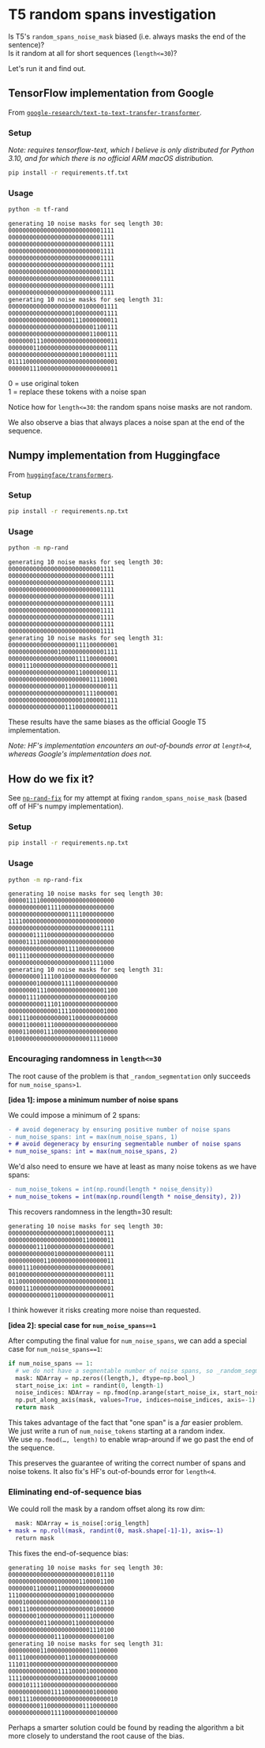 # T5 random spans investigation

Is T5's `random_spans_noise_mask` biased (i.e. always masks the end of the sentence)?  
Is it random at all for short sequences (`length<=30`)?

Let's run it and find out.

## TensorFlow implementation from Google

From [`google-research/text-to-text-transfer-transformer`](https://github.com/google-research/text-to-text-transfer-transformer/blob/84f8bcc14b5f2c03de51bd3587609ba8f6bbd1cd/t5/data/preprocessors.py#L2682).

### Setup

_Note: requires tensorflow-text, which I believe is only distributed for Python 3.10, and for which there is no official ARM macOS distribution._

```bash
pip install -r requirements.tf.txt
```

### Usage

```bash
python -m tf-rand
```

```
generating 10 noise masks for seq length 30:
000000000000000000000000001111
000000000000000000000000001111
000000000000000000000000001111
000000000000000000000000001111
000000000000000000000000001111
000000000000000000000000001111
000000000000000000000000001111
000000000000000000000000001111
000000000000000000000000001111
000000000000000000000000001111
generating 10 noise masks for seq length 31:
0000000000000000000001000001111
0000000000000000001000000001111
0000000000000000001110000000011
0000000000000000000000001100111
0000000000000000000000011000111
0000000111000000000000000000011
0000000110000000000000000000111
0000000000000000000010000001111
0111100000000000000000000000001
0000001110000000000000000000011
```

0 = use original token  
1 = replace these tokens with a noise span

Notice how for `length<=30`: the random spans noise masks are not random.

We also observe a bias that always places a noise span at the end of the sequence.

## Numpy implementation from Huggingface

From [`huggingface/transformers`](https://github.com/huggingface/transformers/blob/0afa5071bd84e44301750fdc594e33db102cf374/examples/flax/language-modeling/run_t5_mlm_flax.py#L405).

### Setup

```bash
pip install -r requirements.np.txt
```

### Usage

```bash
python -m np-rand
```

```
generating 10 noise masks for seq length 30:
000000000000000000000000001111
000000000000000000000000001111
000000000000000000000000001111
000000000000000000000000001111
000000000000000000000000001111
000000000000000000000000001111
000000000000000000000000001111
000000000000000000000000001111
000000000000000000000000001111
000000000000000000000000001111
generating 10 noise masks for seq length 31:
0000000000000000000111100000001
0000000000000010000000000001111
0000000000000000000111100000001
0000111000000000000000000000011
0000000000000000000110000000111
0000000000000000000000011110001
0000000000000000110000000000111
0000000000000000000001111000001
0000000000000000000001000001111
0000000000000000111000000000011
```

These results have the same biases as the official Google T5 implementation.

_Note: HF's implementation encounters an out-of-bounds error at `length<4`, whereas Google's implementation does not._

## How do we fix it?

See [`np-rand-fix`](np-rand-fix.py) for my attempt at fixing `random_spans_noise_mask` (based off of HF's numpy implementation).

### Setup

```bash
pip install -r requirements.np.txt
```

### Usage

```bash
python -m np-rand-fix
```

```
generating 10 noise masks for seq length 30:
000001111000000000000000000000
000000000001111000000000000000
000000000000000001111000000000
111100000000000000000000000000
000000000000000000000000001111
000000011110000000000000000000
000001111000000000000000000000
000000000000000011110000000000
001111000000000000000000000000
000000000000000000000001111000
generating 10 noise masks for seq length 31:
0000000001111001000000000000000
0000000010000001111000000000000
0000000011100000000000000001100
0000011110000000000000000000100
0000000000111011000000000000000
0000000000000011110000000001000
0001110000000000011000000000000
0000110000111000000000000000000
0000110000111000000000000000000
0100000000000000000000011110000
```

### Encouraging randomness in `length<=30`

The root cause of the problem is that `_random_segmentation` only succeeds for `num_noise_spans>1`.

**[idea 1]: impose a minimum number of noise spans**

We could impose a minimum of 2 spans:

```diff
- # avoid degeneracy by ensuring positive number of noise spans
- num_noise_spans: int = max(num_noise_spans, 1)
+ # avoid degeneracy by ensuring segmentable number of noise spans
+ num_noise_spans: int = max(num_noise_spans, 2)
```

We'd also need to ensure we have at least as many noise tokens as we have spans:

```diff
- num_noise_tokens = int(np.round(length * noise_density))
+ num_noise_tokens = int(max(np.round(length * noise_density), 2))
```

This recovers randomness in the length=30 result:

```
generating 10 noise masks for seq length 30:
000000000000000000100000000111
000000000000000000000110000011
000000001110000000000000000001
000000000000010000000000000111
000000000011000000000000000011
000011100000000000000000000001
001000000000000000000000000111
011000000000000000000000000011
000011100000000000000000000001
000000000000110000000000000011
```

I think however it risks creating more noise than requested.

**[idea 2]: special case for `num_noise_spans==1`**

After computing the final value for `num_noise_spans`, we can add a special case for `num_noise_spans==1`:

```python
if num_noise_spans == 1:
  # we do not have a segmentable number of noise spans, so _random_segmentation would give a non-random result (puts span at end-of-sequence)
  mask: NDArray = np.zeros((length,), dtype=np.bool_)
  start_noise_ix: int = randint(0, length-1)
  noise_indices: NDArray = np.fmod(np.arange(start_noise_ix, start_noise_ix + num_noise_tokens), length)
  np.put_along_axis(mask, values=True, indices=noise_indices, axis=-1)
  return mask
```

This takes advantage of the fact that "one span" is a _far_ easier problem.  
We just write a run of `num_noise_tokens` starting at a random index.  
We use `np.fmod(…, length)` to enable wrap-around if we go past the end of the sequence.

This preserves the guarantee of writing the correct number of spans and noise tokens. It also fix's HF's out-of-bounds error for `length<4`.

### Eliminating end-of-sequence bias

We could roll the mask by a random offset along its row dim:

```diff
  mask: NDArray = is_noise[:orig_length]
+ mask = np.roll(mask, randint(0, mask.shape[-1]-1), axis=-1)
  return mask
```

This fixes the end-of-sequence bias:

```
generating 10 noise masks for seq length 30:
000000000000000000000000101110
000000000000000000001100001100
000000011000011000000000000000
111000000000000000010000000000
000010000000000000000000001110
000111000000000000000000100000
000000001000000000000111000000
000000000011000000110000000000
000000000000000000000001110100
000000000000011100000000000100
generating 10 noise masks for seq length 31:
0000000001100000000000011100000
0011100000000000110000000000000
1110110000000000000000000000000
0000000000000011110000100000000
1111000000000000000000000100000
0000101111000000000000000000000
0000000000001111000000001000000
0001111000000000000000000000010
0000000001100000000001110000000
0000000000001111000000000100000
```

Perhaps a smarter solution could be found by reading the algorithm a bit more closely to understand the root cause of the bias.
